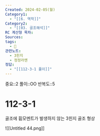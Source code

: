 ```yaml
---
Created: 2024-02-05(월)
Category1:
  - "[[6. 역학]]"
Category2:
  - "[[03. 골조해석]]"
RC 계산형 목차: 
Sources: 
tags:
  - 🧮
관련노트:
  - 3힌지
  - 정정라멘
정답:
  - "[[112-3-1 풀이]]"
---
```

중요::2
풀이::OO
반복도::5
#  112-3-1


골조에 휨모멘트가 발생하지 않는 3힌지 골조 형상

![[Untitled 44.png]]